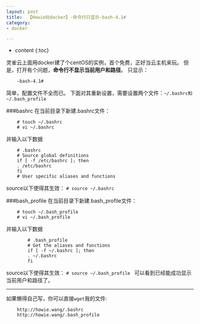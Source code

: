 ```yaml
---
layout: post
title:  【Howie玩docker】-命令行只显示-bash-4.1#
category: 
- docker  

---
```


* content
{:toc}


灵雀云上面用docker建了个centOS的实例，首个免费，正好当云主机来玩。
但是，打开有个问题，**命令行不显示当前用户和路径**。
只显示：

```
	-bash-4.1#
```

简单，配置文件不全而已。
下面对其重新设置，需要设置两个文件：`~/.bashrc和~/.bash_profile `

###bashrc 
在当前目录下新建.bashrc文件： 
```
	# touch ~/.bashrc 
	# vi ~/.bashrc 
```
并输入以下数据
```
	# .bashrc 
	# Source global definitions 
	if [ -f /etc/bashrc ]; then 
	. /etc/bashrc 
	fi 
	# User specific aliases and functions
```
source以下使得其生效： 
	`# source ~/.bashrc `

###bash_profile 
在当前目录下新建.bash_profile文件： 
```
	# touch ~/.bash_profile 
	# vi ~/.bash_profile 
```
并输入以下数据 
```
		# .bash_profile 
		# Get the aliases and functions 
		if [ -f ~/.bashrc ]; then 
		. ~/.bashrc 
		fi 
```
source以下使得其生效： 
	`# source ~/.bash_profile `
可以看到已经能成功显示当前用户和路径了。 

---
如果懒得自己写，你可以直接`wget`我的文件:
```
	http://howie.wang/.bashrc
	http://howie.wang/.bash_profile
```
